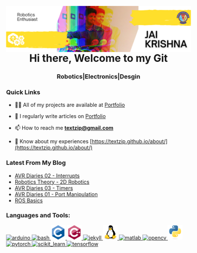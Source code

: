 <img align="right" alt="GIF" src="banner.png" width="1491" />

<h1 align="center">Hi there, Welcome to my Git</h1>
<h3 align="center">Robotics|Electronics|Desgin</h3>

### Quick Links

- 👨‍💻 All of my projects are available at [Portfolio](https://textzip.github.io)

- 📝 I regularly write articles on [Portfolio](https://textzip.github.io)

- 📫 How to reach me **textzip@gmail.com**

- 📄 Know about my experiences [https://textzip.github.io/about/](https://textzip.github.io/about/)

### Latest From My Blog
<!-- BLOG-POST-LIST:START -->
- [AVR Diaries 02 - Interrupts](https://textzip.github.io/posts/AVR-Diaries-02-Interrupts/)
- [Robotics Theory - 2D Robotics](https://textzip.github.io/posts/2D-Robotics/)
- [AVR Diaries 03 - Timers](https://textzip.github.io/posts/AVR-Diaries-03-Timers/)
- [AVR Diaries 01 - Port Manipulation](https://textzip.github.io/posts/AVR-Diaries-01-Port-Manipulation/)
- [ROS Basics](https://textzip.github.io/posts/ROS-Baiscs/)
<!-- BLOG-POST-LIST:END -->
<!--
<h3 align="left">Connect with me:</h3>
<p align="left">
<a href="https://facebook.com/jai.krishna.7982/" target="blank"><img align="center" src="https://raw.githubusercontent.com/rahuldkjain/github-profile-readme-generator/neutral-icons/src/images/icons/Social/facebook.svg" alt="jai.krishna.7982" height="30" width="40" /></a>
<a href="/https://textzip.github.io/feed.xml" target="blank"><img align="center" src="https://raw.githubusercontent.com/rahuldkjain/github-profile-readme-generator/neutral-icons/src/images/icons/Social/rss.svg" alt="https://textzip.github.io/feed.xml" height="30" width="40" /></a>
</p>-->

<h3 align="left">Languages and Tools:</h3>
<p align="left"> <a href="https://www.arduino.cc/" target="_blank"> <img src="https://cdn.worldvectorlogo.com/logos/arduino-1.svg" alt="arduino" width="40" height="40"/> </a> <a href="https://www.gnu.org/software/bash/" target="_blank"> <img src="https://www.vectorlogo.zone/logos/gnu_bash/gnu_bash-icon.svg" alt="bash" width="40" height="40"/> </a> <a href="https://www.cprogramming.com/" target="_blank"> <img src="https://raw.githubusercontent.com/devicons/devicon/master/icons/c/c-original.svg" alt="c" width="40" height="40"/> </a> <a href="https://www.w3schools.com/cpp/" target="_blank"> <img src="https://raw.githubusercontent.com/devicons/devicon/master/icons/cplusplus/cplusplus-original.svg" alt="cplusplus" width="40" height="40"/> </a> <a href="https://jekyllrb.com/" target="_blank"> <img src="https://www.vectorlogo.zone/logos/jekyllrb/jekyllrb-icon.svg" alt="jekyll" width="40" height="40"/> </a> <a href="https://www.linux.org/" target="_blank"> <img src="https://raw.githubusercontent.com/devicons/devicon/master/icons/linux/linux-original.svg" alt="linux" width="40" height="40"/> </a> <a href="https://www.mathworks.com/" target="_blank"> <img src="https://raw.githubusercontent.com/simple-icons/simple-icons/master/icons/mathworks.svg" alt="matlab" width="40" height="40"/> </a> <a href="https://opencv.org/" target="_blank"> <img src="https://www.vectorlogo.zone/logos/opencv/opencv-icon.svg" alt="opencv" width="40" height="40"/> </a> <a href="https://www.python.org" target="_blank"> <img src="https://raw.githubusercontent.com/devicons/devicon/master/icons/python/python-original.svg" alt="python" width="40" height="40"/> </a> <a href="https://pytorch.org/" target="_blank"> <img src="https://www.vectorlogo.zone/logos/pytorch/pytorch-icon.svg" alt="pytorch" width="40" height="40"/> </a> <a href="https://scikit-learn.org/" target="_blank"> <img src="https://upload.wikimedia.org/wikipedia/commons/0/05/Scikit_learn_logo_small.svg" alt="scikit_learn" width="40" height="40"/> </a> <a href="https://www.tensorflow.org" target="_blank"> <img src="https://www.vectorlogo.zone/logos/tensorflow/tensorflow-icon.svg" alt="tensorflow" width="40" height="40"/> </a> </p>

